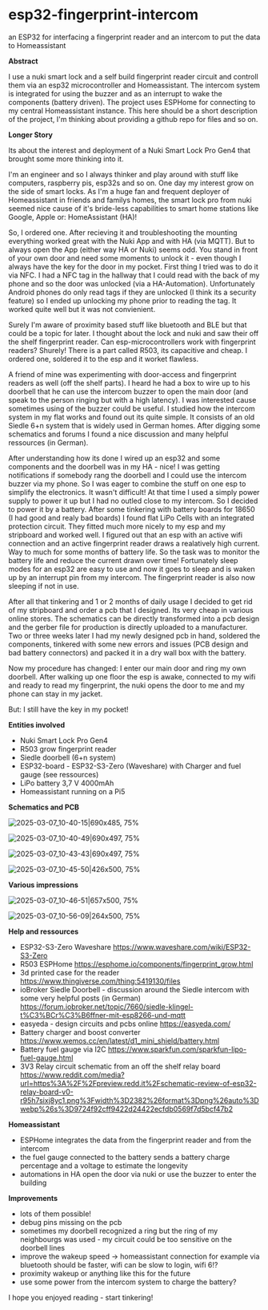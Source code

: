 # esp32-fingerprint-intercom
an ESP32 for interfacing a fingerprint reader and an intercom to put the data to Homeassistant



**Abstract**

I use a nuki smart lock and a self build fingerprint reader circuit and controll them via an esp32 microcontroller and Homeassistant. The intercom system is integrated for using the buzzer and as an interrupt to wake the components (battery driven). The project uses ESPHome for connecting to my central Homeassistant instance. 
This here should be a short description of the project, I'm thinking about providing a github repo for files and so on.


**Longer Story**

Its about the interest and deployment of a Nuki Smart Lock Pro Gen4 that brought some more thinking into it. 

I'm an engineer and so I always thinker and play around with stuff like computers, raspberry pis, esp32s and so on. One day my interest grow on the side of smart locks. As I'm a huge fan and frequent deployer of Homeassistant in friends and familys homes, the smart lock pro from nuki seemed nice cause of it's bride-less capabilities to smart home stations like Google, Apple or: HomeAssistant (HA)! 

So, I ordered one. After recieving it and troubleshooting the mounting everything worked great with the Nuki App and with HA (via MQTT). But to always open the App (either way HA or Nuki) seems odd. You stand in front of your own door and need some moments to unlock it - even though I always have the key for the door in my pocket. First thing I tried was to do it via NFC. I had a NFC tag in the hallway that I could read with the back of my phone and so the door was unlocked (via a HA-Automation). Unfortunately Android phones do only read tags if they are unlocked (I think its a security feature) so I ended up unlocking my phone prior to reading the tag. It worked quite well but it was not convienient. 

Surely I'm aware of proximity based stuff like bluetooth and BLE but that could be a topic for later. I thought about the lock and nuki and saw their off the shelf fingerprint reader. Can esp-microcontrollers work with fingerprint readers? Shurely! There is a part called R503, its capacitive and cheap. I ordered one, soldered it to the esp and it worket flawless. 

A friend of mine was experimenting with door-access and fingerprint readers as well (off the shelf parts). I heard he had a box to wire up to his doorbell that he can use the intercom buzzer to open the main door (and speak to the person ringing but with a high latency). I was interested cause sometimes using of the buzzer could be useful. I studied how the intercom system in my flat works and found out its quite simple. It consists of an old Siedle 6+n system that is widely used in German homes. After digging some schematics and forums I found a nice discussion and many helpful ressources (in German).

After understanding how its done I wired up an esp32 and some components and the doorbell was in my HA - nice! I was getting notifications if somebody rang the doorbell and I could use the intercom buzzer via my phone. So I was eager to combine the stuff on one esp to simplify the electronics. It wasn't difficult! 
At that time I used a simply power supply to power it up but I had no outled close to my intercom. So I decided to power it by a battery. After some tinkering with battery boards for 18650 (I had good and realy bad boards) I found flat LiPo Cells with an integrated protection circuit. They fitted much more nicely to my esp and my stripboard and worked well. I figured out that an esp with an active wifi connection and an active fingerprint reader draws a realatively high current. Way to much for some months of battery life. So the task was to monitor the battery life and reduce the current drawn over time! Fortunately sleep modes for an esp32 are easy to use and now it goes to sleep and is waken up by an interrupt pin from my intercom. The fingerprint reader is also now sleeping if not in use. 

After all that tinkering and 1 or 2 months of daily usage I decided to get rid of my stripboard and order a pcb that I designed. Its very cheap in various online stores. The schematics can be directly transformed into a pcb design and the gerber file for production is directly uploaded to a manufacturer. 
Two or three weeks later I had my newly designed pcb in hand, soldered the components, tinkered with some new errors and issues (PCB design and bad battery connectors) and packed it in a dry wall box with the battery. 

Now my procedure has changed: I enter our main door and ring my own doorbell. After walking up one floor the esp is awake, connected to my wifi and ready to read my fingerprint, the nuki opens the door to me and my phone can stay in my jacket. 

But: I still have the key in my pocket!


**Entities involved**

- Nuki Smart Lock Pro Gen4
- R503 grow fingerprint reader
- Siedle doorbell (6+n system) 
- ESP32-board - ESP32-S3-Zero (Waveshare) with Charger and fuel gauge (see ressources)
- LiPo battery 3,7 V 4000mAh
- Homeassistant running on a Pi5

**Schematics and PCB**

![2025-03-07_10-40-15|690x485, 75%](upload://z8Ohm2T3409Heyr7OO9CxSY2wQe.png)

![2025-03-07_10-40-49|690x497, 75%](upload://uJw7t1tTndKb0ljsz8WypCIOGZc.png)

![2025-03-07_10-43-43|690x497, 75%](upload://uMheDZFjtRpZ6vJ9UMx1l64OG4x.jpeg)

![2025-03-07_10-45-50|426x500, 75%](upload://7YFVxrtkXjNMIozBaUNfCBBkaZf.jpeg)


**Various impressions**

![2025-03-07_10-46-51|657x500, 75%](upload://vBJT6NBVYfsP2Kb7GquidQ6XYP8.jpeg)

![2025-03-07_10-56-09|264x500, 75%](upload://iXS56yFmp32N2G0bVXVbJ8GiFhx.jpeg)


**Help and ressources**

- ESP32-S3-Zero Waveshare
    https://www.waveshare.com/wiki/ESP32-S3-Zero
- R503 ESPHome
    https://esphome.io/components/fingerprint_grow.html
- 3d printed case for the reader
    https://www.thingiverse.com/thing:5419130/files
- ioBroker Siedle Doorbell - discussion around the Siedle intercom with some very helpful posts (in German)
    https://forum.iobroker.net/topic/7660/siedle-klingel-t%C3%BCr%C3%B6ffner-mit-esp8266-und-mqtt
- easyeda - design circuits and pcbs online
    https://easyeda.com/
- Battery charger and boost converter
    https://www.wemos.cc/en/latest/d1_mini_shield/battery.html
- Battery fuel gauge via I2C
    https://www.sparkfun.com/sparkfun-lipo-fuel-gauge.html
- 3V3 Relay circuit schematic from an off the shelf relay board
    https://www.reddit.com/media?url=https%3A%2F%2Fpreview.redd.it%2Fschematic-review-of-esp32-relay-board-v0-r95h7sixj8yc1.png%3Fwidth%3D2382%26format%3Dpng%26auto%3Dwebp%26s%3D9724f92cff9422d24422ecfdb0569f7d5bcf47b2


**Homeassistant**

- ESPHome integrates the data from the fingerprint reader and from the intercom
- the fuel gauge connected to the battery sends a battery charge percentage and a voltage to estimate the longevity 
- automations in HA open the door via nuki or use the buzzer to enter the building


**Improvements**

- lots of them possible!
- debug pins missing on the pcb
- sometimes my doorbell recognized a ring but the ring of my neighbourgs was used - my circuit could be too sensitive on the doorbell lines
- improve the wakeup speed -> homeassistant connection for example via bluetooth should be faster, wifi can be slow to login, wifi 6!? 
- proximity wakeup or anything like this for the future 
- use some power from the intercom system to charge the battery?

I hope you enjoyed reading - start tinkering! 
